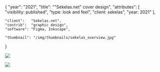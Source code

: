 {
	"year": "2021",
	"title": "\"Sekelas.net\" cover design",
	"attributes": [
		"visibility: published",
		"type: look and feel",
		"client: sekelas",
		"year: 2021"
	],
	
	"client":   "Sekelas.net",
	"contrib":  "graphic design",
	"software": "Figma, Inkscape",
	
	"thumbnail": "/img/thumbnails/sekelas_overview.jpg"
}

![](/img/thumbnails/sekelas_overview.jpg)

![](/img/portfolio/sekelas_notes.jpg)
